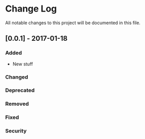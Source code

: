 # Change Log
All notable changes to this project will be documented in this file.

## [0.0.1] - 2017-01-18
### Added
- New stuff

### Changed

### Deprecated

### Removed

### Fixed

### Security
